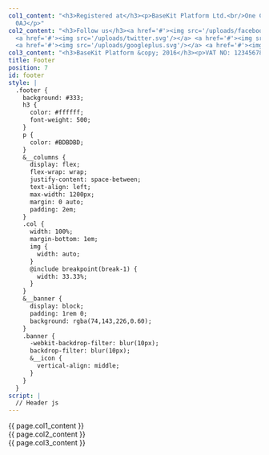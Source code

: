 ```yaml
---
col1_content: "<h3>Registered at</h3><p>BaseKit Platform Ltd.<br/>One Castlepark<br/>Bristol<br/>BS2
  0AJ</p>"
col2_content: "<h3>Follow us</h3><a href='#'><img src='/uploads/facebook.svg'/></a>
  <a href='#'><img src='/uploads/twitter.svg'/></a> <a href='#'><img src='/uploads/linkedin.svg'/></a>
  <a href='#'><img src='/uploads/googleplus.svg'/></a> <a href='#'><img src='/uploads/instagram.svg'/></a>"
col3_content: "<h3>BaseKit Platform &copy; 2016</h3><p>VAT NO: 1234567890</p>"
title: Footer
position: 7
id: footer
style: |
  .footer {
    background: #333;
    h3 {
      color: #ffffff;
      font-weight: 500;
    }
    p {
      color: #BDBDBD;
    }
    &__columns {
      display: flex;
      flex-wrap: wrap;
      justify-content: space-between;
      text-align: left;
      max-width: 1200px;
      margin: 0 auto;
      padding: 2em;
    }
    .col {
      width: 100%;
      margin-bottom: 1em;
      img {
        width: auto;
      }
      @include breakpoint(break-1) {
        width: 33.33%;
      }
    }
    &__banner {
      display: block;
      padding: 1rem 0;
      background: rgba(74,143,226,0.60);
    }
    .banner {
      -webkit-backdrop-filter: blur(10px);
      backdrop-filter: blur(10px);
      &__icon {
        vertical-align: middle;
      }
    }
  }
script: |
  // Header js
---
```


<footer class="footer">
  <div class="footer__columns">
    <div class="footer__col1 col typeset">
      {{ page.col1_content }}
    </div>
    <div class="footer__col2 col typeset">
      {{ page.col2_content }}
    </div>
    <div class="footer__col3 col typeset">
      {{ page.col3_content }}
    </div>
  </div>
</footer>
